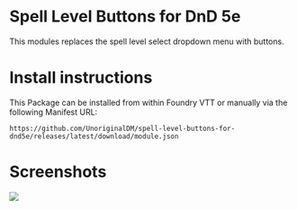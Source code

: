 # Spell Level Buttons for DnD 5e
This modules replaces the spell level select dropdown menu with buttons.

# Install instructions
This Package can be installed from within Foundry VTT or manually via the following Manifest URL:

    https://github.com/UnoriginalDM/spell-level-buttons-for-dnd5e/releases/latest/download/module.json


# Screenshots

![](screenshot.png)
